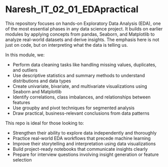 # Naresh_IT_02_01_EDApractical

This repository focuses on hands-on Exploratory Data Analysis (EDA), one of the most essential phases in any data science project. It builds on earlier modules by applying concepts from pandas, Seaborn, and Matplotlib to analyze real-world datasets and derive insights. The emphasis here is not just on code, but on interpreting what the data is telling us.

In this module, we:

- Perform data cleaning tasks like handling missing values, duplicates, and outliers
- Use descriptive statistics and summary methods to understand distributions and data types
- Create univariate, bivariate, and multivariate visualizations using Seaborn and Matplotlib
- Identify correlations, class imbalances, and relationships between features
- Use groupby and pivot techniques for segmented analysis
- Draw practical, business-relevant conclusions from data patterns

This repo is ideal for those looking to:

- Strengthen their ability to explore data independently and thoroughly
- Practice real-world EDA workflows that precede machine learning
- Improve their storytelling and interpretation using data visualizations
- Build project-ready notebooks that communicate insights clearly
- Prepare for interview questions involving insight generation or feature selection
